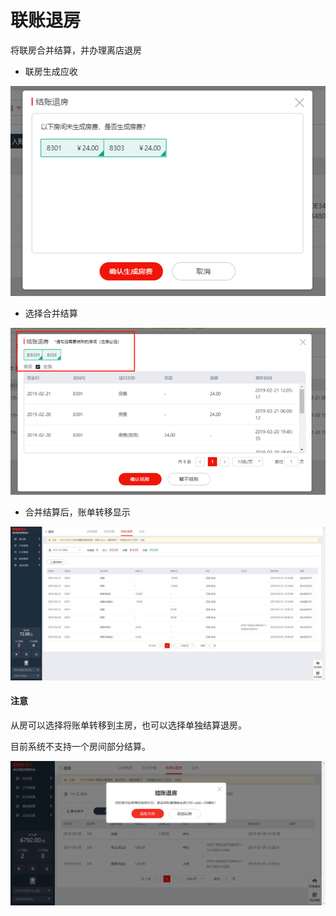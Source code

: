 # 联账退房

将联房合并结算，并办理离店退房

* 联房生成应收

![](../../../.gitbook/assets/image%20%2855%29.png)

* 选择合并结算

![](../../../.gitbook/assets/image%20%28416%29.png)

* 合并结算后，账单转移显示

![](../../../.gitbook/assets/image%20%2819%29.png)

#### 注意

从房可以选择将账单转移到主房，也可以选择单独结算退房。

目前系统不支持一个房间部分结算。

![](../../../.gitbook/assets/image%20%2875%29.png)



